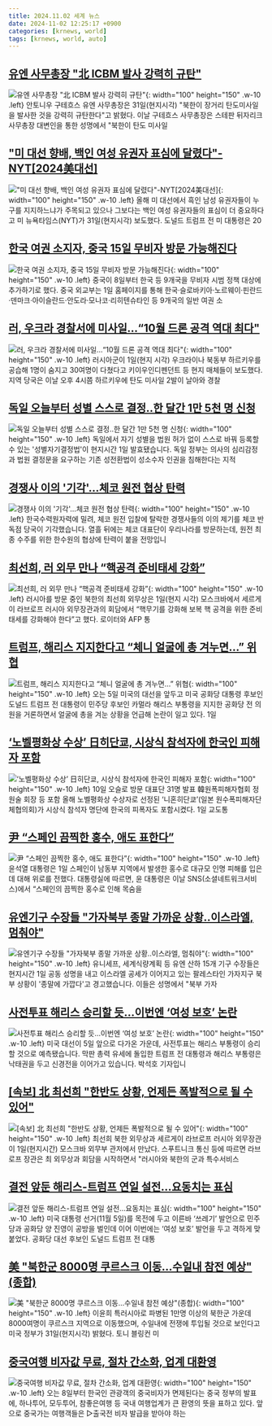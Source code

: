 ```yaml
---
title: 2024.11.02 세계 뉴스
date: 2024-11-02 12:25:17 +0900
categories: [krnews, world]
tags: [krnews, world, auto]
---
```

## [유엔 사무총장 "北 ICBM 발사 강력히 규탄"](https://n.news.naver.com/mnews/article/003/0012878100)

![유엔 사무총장 "北 ICBM 발사 강력히 규탄"](https://mimgnews.pstatic.net/image/origin/003/2024/11/01/12878100.jpg?type=nf220_150){: width="100" height="150" .w-10 .left}
안토니우 구테흐스 유엔 사무총장은 31일(현지시각) "북한이 장거리 탄도미사일을 발사한 것을 강력히 규탄한다"고 밝혔다. 이날 구테흐스 사무총장은 스테판 뒤자리크 사무총장 대변인을 통한 성명에서 "북한이 탄도 미사일

## ["미 대선 향배, 백인 여성 유권자 표심에 달렸다"-NYT[2024美대선]](https://n.news.naver.com/mnews/article/003/0012878198)

!["미 대선 향배, 백인 여성 유권자 표심에 달렸다"-NYT[2024美대선]](https://mimgnews.pstatic.net/image/origin/003/2024/11/01/12878198.jpg?type=nf220_150){: width="100" height="150" .w-10 .left}
올해 미 대선에서 흑인 남성 유권자들이 누구를 지지하느냐가 주목되고 있으나 그보다는 백인 여성 유권자들의 표심이 더 중요하다고 미 뉴욕타임스(NYT)가 31일(현지시각) 보도했다. 도널드 트럼프 전 미 대통령은 20

## [한국 여권 소지자, 중국 15일 무비자 방문 가능해진다](https://n.news.naver.com/mnews/article/022/0003982109)

![한국 여권 소지자, 중국 15일 무비자 방문 가능해진다](https://mimgnews.pstatic.net/image/origin/022/2024/11/02/3982109.jpg?type=nf220_150){: width="100" height="150" .w-10 .left}
중국이 8일부터 한국 등 9개국을 무비자 시범 정책 대상에 추가하기로 했다. 중국 외교부는 1일 홈페이지를 통해 한국·슬로바키아·노르웨이·핀란드·덴마크·아이슬란드·안도라·모나코·리히텐슈타인 등 9개국의 일반 여권 소

## [러, 우크라 경찰서에 미사일…“10월 드론 공격 역대 최다"](https://n.news.naver.com/mnews/article/023/0003867882)

![러, 우크라 경찰서에 미사일…“10월 드론 공격 역대 최다"](https://mimgnews.pstatic.net/image/origin/023/2024/11/02/3867882.jpg?type=nf220_150){: width="100" height="150" .w-10 .left}
러시아군이 1일(현지 시각) 우크라이나 북동부 하르키우를 공습해 1명이 숨지고 30여명이 다쳤다고 키이우인디펜던트 등 현지 매체들이 보도했다. 지역 당국은 이날 오후 4시쯤 하르키우에 탄도 미사일 2발이 날아와 경찰

## [독일 오늘부터 성별 스스로 결정‥한 달간 1만 5천 명 신청](https://n.news.naver.com/mnews/article/214/0001383976)

![독일 오늘부터 성별 스스로 결정‥한 달간 1만 5천 명 신청](https://mimgnews.pstatic.net/image/origin/214/2024/11/01/1383976.jpg?type=nf220_150){: width="100" height="150" .w-10 .left}
독일에서 자기 성별을 법원 허가 없이 스스로 바꿔 등록할 수 있는 '성별자기결정법'이 현지시간 1일 발효됐습니다. 독일 정부는 의사의 심리감정과 법원 결정문을 요구하는 기존 성전환법이 성소수자 인권을 침해한다는 지적

## [경쟁사 이의 '기각'…체코 원전 협상 탄력](https://n.news.naver.com/mnews/article/055/0001202643)

![경쟁사 이의 '기각'…체코 원전 협상 탄력](https://mimgnews.pstatic.net/image/origin/055/2024/11/01/1202643.jpg?type=nf220_150){: width="100" height="150" .w-10 .left}
한국수력원자력에 밀려, 체코 원전 입찰에 탈락한 경쟁사들의 이의 제기를 체코 반독점 당국이 기각했습니다. 열흘 뒤에는 체코 대표단이 우리나라를 방문하는데, 원전 최종 수주를 위한 한수원의 협상에 탄력이 붙을 전망입니

## [최선희, 러 외무 만나 “핵공격 준비태세 강화”](https://n.news.naver.com/mnews/article/023/0003867860)

![최선희, 러 외무 만나 “핵공격 준비태세 강화”](https://mimgnews.pstatic.net/image/origin/023/2024/11/02/3867860.jpg?type=nf220_150){: width="100" height="150" .w-10 .left}
러시아를 방문 중인 북한의 최선희 외무상은 1일(현지 시각) 모스크바에서 세르게이 라브로프 러시아 외무장관과의 회담에서 “핵무기를 강화해 보복 핵 공격을 위한 준비 태세를 강화해야 한다”고 했다. 로이터와 AFP 통

## [트럼프, 해리스 지지한다고 “체니 얼굴에 총 겨누면…” 위협](https://n.news.naver.com/mnews/article/028/0002714307)

![트럼프, 해리스 지지한다고 “체니 얼굴에 총 겨누면…” 위협](https://mimgnews.pstatic.net/image/origin/028/2024/11/02/2714307.jpg?type=nf220_150){: width="100" height="150" .w-10 .left}
오는 5일 미국의 대선을 앞두고 미국 공화당 대통령 후보인 도널드 트럼프 전 대통령이 민주당 후보인 카멀라 해리스 부통령을 지지한 공화당 전 의원을 거론하면서 얼굴에 총을 겨눈 상황을 언급해 논란이 일고 있다. 1일

## [‘노벨평화상 수상’ 日히단쿄, 시상식 참석자에 한국인 피해자 포함](https://n.news.naver.com/mnews/article/009/0005389640)

![‘노벨평화상 수상’ 日히단쿄, 시상식 참석자에 한국인 피해자 포함](https://mimgnews.pstatic.net/image/origin/009/2024/11/01/5389640.jpg?type=nf220_150){: width="100" height="150" .w-10 .left}
10일 오슬로 방문 대표단 31명 발표 韓원폭피해자협회 정원술 회장 등 포함 올해 노벨평화상 수상자로 선정된 ‘니혼히단쿄’(일본 원수폭피해자단체협의회)가 시상식 참석자 명단에 한국의 피폭자도 포함시켰다. 1일 교도통

## [尹 “스페인 끔찍한 홍수, 애도 표한다”](https://n.news.naver.com/mnews/article/014/0005262010)

![尹 “스페인 끔찍한 홍수, 애도 표한다”](https://mimgnews.pstatic.net/image/origin/014/2024/11/01/5262010.jpg?type=nf220_150){: width="100" height="150" .w-10 .left}
윤석열 대통령은 1일 스페인이 남동부 지역에서 발생한 홍수로 대규모 인명 피해를 입은 데 대해 위로를 전했다. 대통령실에 따르면, 윤 대통령은 이날 SNS(소셜네트워크서비스)에서 “스페인의 끔찍한 홍수로 인해 목숨을

## [유엔기구 수장들 "가자북부 종말 가까운 상황‥이스라엘, 멈춰야"](https://n.news.naver.com/mnews/article/214/0001384038)

![유엔기구 수장들 "가자북부 종말 가까운 상황‥이스라엘, 멈춰야"](https://mimgnews.pstatic.net/image/origin/214/2024/11/02/1384038.jpg?type=nf220_150){: width="100" height="150" .w-10 .left}
유니세프, 세계식량계획 등 유엔 산하 15개 기구 수장들은 현지시간 1일 공동 성명을 내고 이스라엘 공세가 이어지고 있는 팔레스타인 가자지구 북부 상황이 '종말에 가깝다'고 경고했습니다. 이들은 성명에서 "북부 가자

## [사전투표 해리스 승리할 듯…이번엔 ‘여성 보호’ 논란](https://n.news.naver.com/mnews/article/056/0011830203)

![사전투표 해리스 승리할 듯…이번엔 ‘여성 보호’ 논란](https://mimgnews.pstatic.net/image/origin/056/2024/11/01/11830203.jpg?type=nf220_150){: width="100" height="150" .w-10 .left}
미국 대선이 5일 앞으로 다가온 가운데, 사전투표는 해리스 부통령이 승리할 것으로 예측됐습니다. 막판 총력 유세에 돌입한 트럼프 전 대통령과 해리스 부통령은 낙태권을 두고 신경전을 이어가고 있습니다. 박석호 기자입니

## [[속보] 北 최선희 "한반도 상황, 언제든 폭발적으로 될 수 있어"](https://n.news.naver.com/mnews/article/088/0000912807)

![[속보] 北 최선희 "한반도 상황, 언제든 폭발적으로 될 수 있어"](https://mimgnews.pstatic.net/image/origin/088/2024/11/01/912807.jpg?type=nf220_150){: width="100" height="150" .w-10 .left}
최선희 북한 외무상과 세르게이 라브로프 러시아 외무장관이 1일(현지시간) 모스크바 외무부 관저에서 만났다. 스푸트니크 통신 등에 따르면 라브로프 장관은 최 외무상과 회담을 시작하면서 "러시아와 북한의 군과 특수서비스

## [결전 앞둔 해리스-트럼프 연일 설전...요동치는 표심](https://n.news.naver.com/mnews/article/016/0002382263)

![결전 앞둔 해리스-트럼프 연일 설전...요동치는 표심](https://mimgnews.pstatic.net/image/origin/016/2024/11/01/2382263.jpg?type=nf220_150){: width="100" height="150" .w-10 .left}
미국 대통령 선거(11월 5일)를 목전에 두고 이른바 ‘쓰레기’ 발언으로 민주당과 공화당 양 진영이 공방을 벌인데 이어 이번에는 ‘여성 보호’ 발언을 두고 격하게 맞붙었다. 공화당 대선 후보인 도널드 트럼프 전 대통

## [美 "북한군 8000명 쿠르스크 이동…수일내 참전 예상"(종합)](https://n.news.naver.com/mnews/article/003/0012878134)

![美 "북한군 8000명 쿠르스크 이동…수일내 참전 예상"(종합)](https://mimgnews.pstatic.net/image/origin/003/2024/11/01/12878134.jpg?type=nf220_150){: width="100" height="150" .w-10 .left}
이윤희 특러시아로 파병된 1만명 이상의 북한군 가운데 8000여명이 쿠르스크 지역으로 이동했으며, 수일내에 전쟁에 투입될 것으로 보인다고 미국 정부가 31일(현지시각) 밝혔다. 토니 블링컨 미

## [중국여행 비자값 무료, 절차 간소화, 업계 대환영](https://n.news.naver.com/mnews/article/016/0002382548)

![중국여행 비자값 무료, 절차 간소화, 업계 대환영](https://mimgnews.pstatic.net/image/origin/016/2024/11/02/2382548.jpg?type=nf220_150){: width="100" height="150" .w-10 .left}
오는 8일부터 한국인 관광객의 중국비자가 면제된다는 중국 정부의 발표에, 하나투어, 모두투어, 참좋은여행 등 국내 여행업계가 큰 환영의 뜻을 표하고 있다. 앞으로 중국가는 여행객들은 ▷출국전 비자 발급을 받아야 하는


